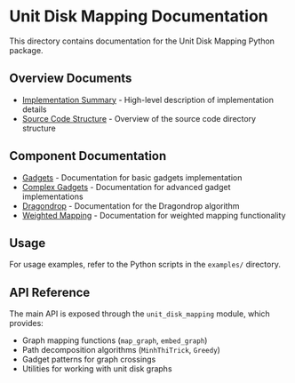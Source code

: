 # Unit Disk Mapping Documentation

This directory contains documentation for the Unit Disk Mapping Python package.

## Overview Documents

- [Implementation Summary](implementation_summary.md) - High-level description of implementation details
- [Source Code Structure](src_README.md) - Overview of the source code directory structure

## Component Documentation

- [Gadgets](gadgets_README.md) - Documentation for basic gadgets implementation
- [Complex Gadgets](complex_gadgets_README.md) - Documentation for advanced gadget implementations
- [Dragondrop](dragondrop_README.md) - Documentation for the Dragondrop algorithm
- [Weighted Mapping](weighted_README.md) - Documentation for weighted mapping functionality

## Usage

For usage examples, refer to the Python scripts in the `examples/` directory.

## API Reference

The main API is exposed through the `unit_disk_mapping` module, which provides:

- Graph mapping functions (`map_graph`, `embed_graph`)
- Path decomposition algorithms (`MinhThiTrick`, `Greedy`)
- Gadget patterns for graph crossings
- Utilities for working with unit disk graphs